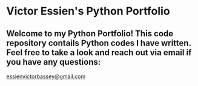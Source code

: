 # Victor Essien's  Python Portfolio
## Welcome to my Python Portfolio! This code repository contails Python codes I have written. Feel free to take a look and reach out via email if you have any questions:
essienvictorbassey@gmail.com
